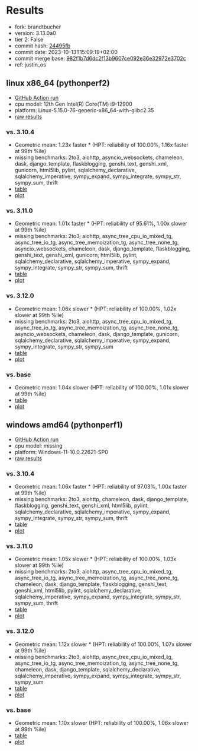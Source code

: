 # Results

- fork: brandtbucher
- version: 3.13.0a0
- tier 2: False
- commit hash: [24495fb](https://github.com/brandtbucher/cpython/commit/24495fb)
- commit date: 2023-10-13T15:09:19+02:00
- commit merge base: [982f1b7d6dc2f13b9607ce092e36e32972e3702c](https://github.com/brandtbucher/cpython/commit/982f1b7d6dc2f13b9607ce092e36e32972e3702c)
- ref: justin_os

## linux x86_64 (pythonperf2)

- [GitHub Action run](https://github.com/faster-cpython/benchmarking/actions/runs/6509607411)
- cpu model: 12th Gen Intel(R) Core(TM) i9-12900
- platform: Linux-5.15.0-76-generic-x86_64-with-glibc2.35
- [raw results](bm-20231013-pythonperf2-x86_64-brandtbucher-justin_os-3.13.0a0-24495fb.json)

### vs. 3.10.4

- Geometric mean: 1.23x faster \* (HPT: reliability of 100.00%, 1.16x faster at 99th %ile)
- missing benchmarks: 2to3, aiohttp, asyncio_websockets, chameleon, dask, django_template, flaskblogging, genshi_text, genshi_xml, gunicorn, html5lib, pylint, sqlalchemy_declarative, sqlalchemy_imperative, sympy_expand, sympy_integrate, sympy_str, sympy_sum, thrift
- [table](bm-20231013-pythonperf2-x86_64-brandtbucher-justin_os-3.13.0a0-24495fb-vs-3.10.4.md)
- [plot](bm-20231013-pythonperf2-x86_64-brandtbucher-justin_os-3.13.0a0-24495fb-vs-3.10.4.png)

### vs. 3.11.0

- Geometric mean: 1.01x faster \* (HPT: reliability of 95.61%, 1.00x slower at 99th %ile)
- missing benchmarks: 2to3, aiohttp, async_tree_cpu_io_mixed_tg, async_tree_io_tg, async_tree_memoization_tg, async_tree_none_tg, asyncio_websockets, chameleon, dask, django_template, flaskblogging, genshi_text, genshi_xml, gunicorn, html5lib, pylint, sqlalchemy_declarative, sqlalchemy_imperative, sympy_expand, sympy_integrate, sympy_str, sympy_sum, thrift
- [table](bm-20231013-pythonperf2-x86_64-brandtbucher-justin_os-3.13.0a0-24495fb-vs-3.11.0.md)
- [plot](bm-20231013-pythonperf2-x86_64-brandtbucher-justin_os-3.13.0a0-24495fb-vs-3.11.0.png)

### vs. 3.12.0

- Geometric mean: 1.06x slower \* (HPT: reliability of 100.00%, 1.02x slower at 99th %ile)
- missing benchmarks: 2to3, aiohttp, async_tree_cpu_io_mixed_tg, async_tree_io_tg, async_tree_memoization_tg, async_tree_none_tg, asyncio_websockets, chameleon, dask, django_template, gunicorn, sqlalchemy_declarative, sqlalchemy_imperative, sympy_expand, sympy_integrate, sympy_str, sympy_sum
- [table](bm-20231013-pythonperf2-x86_64-brandtbucher-justin_os-3.13.0a0-24495fb-vs-3.12.0.md)
- [plot](bm-20231013-pythonperf2-x86_64-brandtbucher-justin_os-3.13.0a0-24495fb-vs-3.12.0.png)

### vs. base

- Geometric mean: 1.04x slower (HPT: reliability of 100.00%, 1.01x slower at 99th %ile)
- [table](bm-20231013-pythonperf2-x86_64-brandtbucher-justin_os-3.13.0a0-24495fb-vs-base.md)
- [plot](bm-20231013-pythonperf2-x86_64-brandtbucher-justin_os-3.13.0a0-24495fb-vs-base.png)

## windows amd64 (pythonperf1)

- [GitHub Action run](https://github.com/faster-cpython/benchmarking/actions/runs/6509607411)
- cpu model: missing
- platform: Windows-11-10.0.22621-SP0
- [raw results](bm-20231013-pythonperf1-amd64-brandtbucher-justin_os-3.13.0a0-24495fb.json)

### vs. 3.10.4

- Geometric mean: 1.06x faster \* (HPT: reliability of 97.03%, 1.00x faster at 99th %ile)
- missing benchmarks: 2to3, aiohttp, chameleon, dask, django_template, flaskblogging, genshi_text, genshi_xml, html5lib, pylint, sqlalchemy_declarative, sqlalchemy_imperative, sympy_expand, sympy_integrate, sympy_str, sympy_sum, thrift
- [table](bm-20231013-pythonperf1-amd64-brandtbucher-justin_os-3.13.0a0-24495fb-vs-3.10.4.md)
- [plot](bm-20231013-pythonperf1-amd64-brandtbucher-justin_os-3.13.0a0-24495fb-vs-3.10.4.png)

### vs. 3.11.0

- Geometric mean: 1.05x slower \* (HPT: reliability of 100.00%, 1.03x slower at 99th %ile)
- missing benchmarks: 2to3, aiohttp, async_tree_cpu_io_mixed_tg, async_tree_io_tg, async_tree_memoization_tg, async_tree_none_tg, chameleon, dask, django_template, flaskblogging, genshi_text, genshi_xml, html5lib, pylint, sqlalchemy_declarative, sqlalchemy_imperative, sympy_expand, sympy_integrate, sympy_str, sympy_sum, thrift
- [table](bm-20231013-pythonperf1-amd64-brandtbucher-justin_os-3.13.0a0-24495fb-vs-3.11.0.md)
- [plot](bm-20231013-pythonperf1-amd64-brandtbucher-justin_os-3.13.0a0-24495fb-vs-3.11.0.png)

### vs. 3.12.0

- Geometric mean: 1.12x slower \* (HPT: reliability of 100.00%, 1.07x slower at 99th %ile)
- missing benchmarks: 2to3, aiohttp, async_tree_cpu_io_mixed_tg, async_tree_io_tg, async_tree_memoization_tg, async_tree_none_tg, chameleon, dask, django_template, sqlalchemy_declarative, sqlalchemy_imperative, sympy_expand, sympy_integrate, sympy_str, sympy_sum
- [table](bm-20231013-pythonperf1-amd64-brandtbucher-justin_os-3.13.0a0-24495fb-vs-3.12.0.md)
- [plot](bm-20231013-pythonperf1-amd64-brandtbucher-justin_os-3.13.0a0-24495fb-vs-3.12.0.png)

### vs. base

- Geometric mean: 1.10x slower (HPT: reliability of 100.00%, 1.06x slower at 99th %ile)
- [table](bm-20231013-pythonperf1-amd64-brandtbucher-justin_os-3.13.0a0-24495fb-vs-base.md)
- [plot](bm-20231013-pythonperf1-amd64-brandtbucher-justin_os-3.13.0a0-24495fb-vs-base.png)

